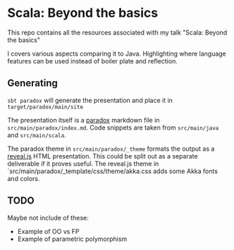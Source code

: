 # Scala: Beyond the basics 

This repo contains all the resources associated with my talk "Scala: Beyond the basics"

I covers various aspects comparing it to Java. Highlighting where language features can be used
instead of boiler plate and reflection.

## Generating

`sbt paradox` will generate the presentation and place it in
`target/paradox/main/site`

The presentation itself is a [paradox](https://github.com/lightbend/paradox)
markdown file in `src/main/paradox/index.md`. Code snippets are taken from
`src/main/java` and `src/main/scala`.

The paradox theme in `src/main/paradox/_theme` formats the output as a
[reveal.js](https://revealjs.com) HTML presentation. This could be split out
as a separate deliverable if it proves useful. The reveal.js theme in
`src/main/paradox/_template/css/theme/akka.css adds some Akka fonts and colors.

## TODO

Maybe not include of these:
* Example of OO vs FP
* Example of parametric polymorphism

